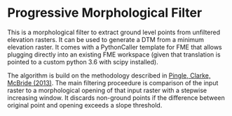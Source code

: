 # Progressive Morphological Filter

This is a morphological filter to extract ground level points from unfiltered
elevation rasters. It can be used to generate a DTM from a minimum elevation raster.
It comes with a PythonCaller template for FME that allows plugging directly into an 
existing FME workspace (given that translation is pointed to a custom python 3.6 with 
scipy installed).

The algorithm is build on the methodology described in [Pingle, Clarke, McBride
(2013)](https://www.researchgate.net/publication/258333806_An_Improved_Simple_Morphological_Filter_for_the_Terrain_Classification_of_Airborne_LIDAR_Data). The main filtering proceedure is comparison of the input raster to a
morphological opening of that input raster with a stepwise increasing window.
It discards non-ground points if the difference between original point and
opening exceeds a slope threshold.
